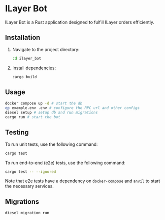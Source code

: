 # ILayer Bot

ILayer Bot is a Rust application designed to fulfill ILayer orders efficiently.


## Installation

1. Navigate to the project directory:
    ```sh
    cd ilayer_bot
    ```
2. Install dependencies:
    ```sh
    cargo build
    ```    

## Usage

```sh
docker compose up -d # start the db
cp example.env .env # configure the RPC url and other configs
diesel setup # setup db and run migrations
cargo run # start the bot
```

## Testing

To run unit tests, use the following command:
```sh
cargo test
```

To run end-to-end (e2e) tests, use the following command:
```sh
cargo test -- --ignored
```
Note that e2e tests have a dependency on `docker-compose` and `anvil` to start the necessary services.

## Migrations

```sh
diesel migration run
```
